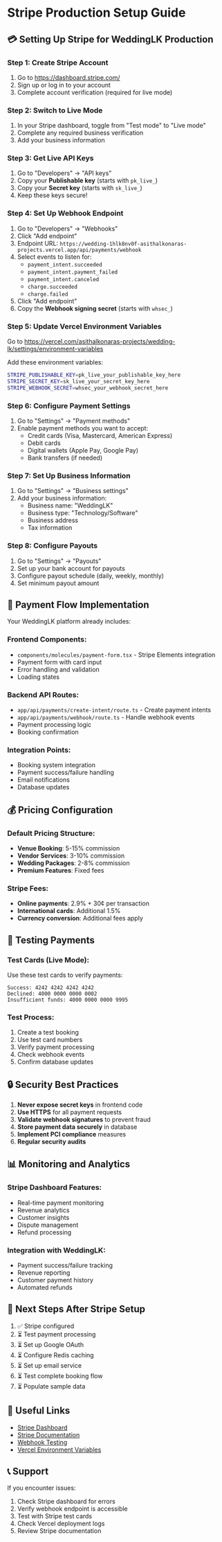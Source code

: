 # Stripe Production Setup Guide

## 💳 Setting Up Stripe for WeddingLK Production

### Step 1: Create Stripe Account
1. Go to https://dashboard.stripe.com/
2. Sign up or log in to your account
3. Complete account verification (required for live mode)

### Step 2: Switch to Live Mode
1. In your Stripe dashboard, toggle from "Test mode" to "Live mode"
2. Complete any required business verification
3. Add your business information

### Step 3: Get Live API Keys
1. Go to "Developers" → "API keys"
2. Copy your **Publishable key** (starts with `pk_live_`)
3. Copy your **Secret key** (starts with `sk_live_`)
4. Keep these keys secure!

### Step 4: Set Up Webhook Endpoint
1. Go to "Developers" → "Webhooks"
2. Click "Add endpoint"
3. Endpoint URL: `https://wedding-1hlk8nv0f-asithalkonaras-projects.vercel.app/api/payments/webhook`
4. Select events to listen for:
   - `payment_intent.succeeded`
   - `payment_intent.payment_failed`
   - `payment_intent.canceled`
   - `charge.succeeded`
   - `charge.failed`
5. Click "Add endpoint"
6. Copy the **Webhook signing secret** (starts with `whsec_`)

### Step 5: Update Vercel Environment Variables
Go to https://vercel.com/asithalkonaras-projects/wedding-lk/settings/environment-variables

Add these environment variables:

```bash
STRIPE_PUBLISHABLE_KEY=pk_live_your_publishable_key_here
STRIPE_SECRET_KEY=sk_live_your_secret_key_here
STRIPE_WEBHOOK_SECRET=whsec_your_webhook_secret_here
```

### Step 6: Configure Payment Settings
1. Go to "Settings" → "Payment methods"
2. Enable payment methods you want to accept:
   - Credit cards (Visa, Mastercard, American Express)
   - Debit cards
   - Digital wallets (Apple Pay, Google Pay)
   - Bank transfers (if needed)

### Step 7: Set Up Business Information
1. Go to "Settings" → "Business settings"
2. Add your business information:
   - Business name: "WeddingLK"
   - Business type: "Technology/Software"
   - Business address
   - Tax information

### Step 8: Configure Payouts
1. Go to "Settings" → "Payouts"
2. Set up your bank account for payouts
3. Configure payout schedule (daily, weekly, monthly)
4. Set minimum payout amount

## 🔧 Payment Flow Implementation

Your WeddingLK platform already includes:

### Frontend Components:
- `components/molecules/payment-form.tsx` - Stripe Elements integration
- Payment form with card input
- Error handling and validation
- Loading states

### Backend API Routes:
- `app/api/payments/create-intent/route.ts` - Create payment intents
- `app/api/payments/webhook/route.ts` - Handle webhook events
- Payment processing logic
- Booking confirmation

### Integration Points:
- Booking system integration
- Payment success/failure handling
- Email notifications
- Database updates

## 💰 Pricing Configuration

### Default Pricing Structure:
- **Venue Booking**: 5-15% commission
- **Vendor Services**: 3-10% commission
- **Wedding Packages**: 2-8% commission
- **Premium Features**: Fixed fees

### Stripe Fees:
- **Online payments**: 2.9% + 30¢ per transaction
- **International cards**: Additional 1.5%
- **Currency conversion**: Additional fees apply

## 🧪 Testing Payments

### Test Cards (Live Mode):
Use these test cards to verify payments:

```
Success: 4242 4242 4242 4242
Declined: 4000 0000 0000 0002
Insufficient funds: 4000 0000 0000 9995
```

### Test Process:
1. Create a test booking
2. Use test card numbers
3. Verify payment processing
4. Check webhook events
5. Confirm database updates

## 🔒 Security Best Practices

1. **Never expose secret keys** in frontend code
2. **Use HTTPS** for all payment requests
3. **Validate webhook signatures** to prevent fraud
4. **Store payment data securely** in database
5. **Implement PCI compliance** measures
6. **Regular security audits**

## 📊 Monitoring and Analytics

### Stripe Dashboard Features:
- Real-time payment monitoring
- Revenue analytics
- Customer insights
- Dispute management
- Refund processing

### Integration with WeddingLK:
- Payment success/failure tracking
- Revenue reporting
- Customer payment history
- Automated refunds

## 🎯 Next Steps After Stripe Setup

1. ✅ Stripe configured
2. ⏳ Test payment processing
3. ⏳ Set up Google OAuth
4. ⏳ Configure Redis caching
5. ⏳ Set up email service
6. ⏳ Test complete booking flow
7. ⏳ Populate sample data

## 🔗 Useful Links

- [Stripe Dashboard](https://dashboard.stripe.com/)
- [Stripe Documentation](https://stripe.com/docs)
- [Webhook Testing](https://stripe.com/docs/webhooks/test)
- [Vercel Environment Variables](https://vercel.com/asithalkonaras-projects/wedding-lk/settings/environment-variables)

## 📞 Support

If you encounter issues:
1. Check Stripe dashboard for errors
2. Verify webhook endpoint is accessible
3. Test with Stripe test cards
4. Check Vercel deployment logs
5. Review Stripe documentation
